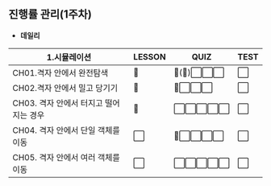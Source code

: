 ## 진행률 관리(1주차)
- **데일리**  

| 1.시뮬레이션 |  LESSON    |     QUIZ        |  TEST      |  
|------|--------------------------------------------------------------------------------------|--------------------------------------------------------------------------------------|--------------------------------------------------------------------------------------|
| CH01.격자 안에서 완전탐색 | 🔳 | 🔳(🔳)⬜⬜⬜ | ⬜ |
| CH02.격자 안에서 밀고 당기기 | 🔳 | 🔳⬜⬜⬜ | ⬜ |
| CH03. 격자 안에서 터지고 떨어지는 경우 | 🔳 | ⬜⬜⬜⬜⬜ | ⬜ | 
| CH04. 격자 안에서 단일 객체를 이동 | ⬜ | 🔳⬜⬜⬜⬜ | ⬜ | 
| CH05. 격자 안에서 여러 객체를 이동 | ⬜ | ⬜⬜⬜⬜⬜ | ⬜ | 
